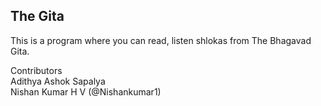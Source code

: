 ## The Gita
This is a program where you can read, listen shlokas from The Bhagavad Gita.<br/>

Contributors<br/>
Adithya Ashok Sapalya<br/>
Nishan Kumar H V (@Nishankumar1)<br/>
